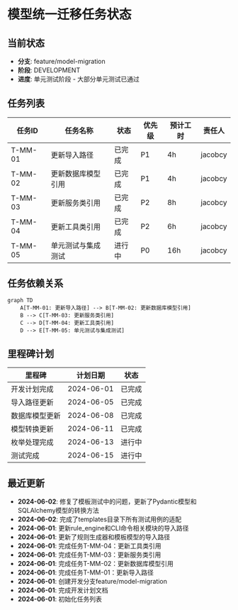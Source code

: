 # 模型统一迁移任务状态

## 当前状态

- **分支**: feature/model-migration
- **阶段**: DEVELOPMENT
- **进度**: 单元测试阶段 - 大部分单元测试已通过

## 任务列表

| 任务ID | 任务名称 | 状态 | 优先级 | 预计工时 | 责任人 |
|--------|---------|------|--------|----------|--------|
| T-MM-01 | 更新导入路径 | 已完成 | P1 | 4h | jacobcy |
| T-MM-02 | 更新数据库模型引用 | 已完成 | P1 | 4h | jacobcy |
| T-MM-03 | 更新服务类引用 | 已完成 | P2 | 8h | jacobcy |
| T-MM-04 | 更新工具类引用 | 已完成 | P2 | 6h | jacobcy |
| T-MM-05 | 单元测试与集成测试 | 进行中 | P0 | 16h | jacobcy |

## 任务依赖关系

```mermaid
graph TD
    A[T-MM-01: 更新导入路径] --> B[T-MM-02: 更新数据库模型引用]
    B --> C[T-MM-03: 更新服务类引用]
    C --> D[T-MM-04: 更新工具类引用]
    D --> E[T-MM-05: 单元测试与集成测试]
```

## 里程碑计划

| 里程碑 | 计划日期 | 状态 |
|--------|----------|------|
| 开发计划完成 | 2024-06-01 | 已完成 |
| 导入路径更新 | 2024-06-05 | 已完成 |
| 数据库模型更新 | 2024-06-08 | 已完成 |
| 模型转换更新 | 2024-06-11 | 已完成 |
| 枚举处理完成 | 2024-06-13 | 进行中 |
| 测试完成 | 2024-06-15 | 进行中 |

## 最近更新

- **2024-06-02**: 修复了模板测试中的问题，更新了Pydantic模型和SQLAlchemy模型的转换方法
- **2024-06-02**: 完成了templates目录下所有测试用例的适配
- **2024-06-01**: 更新rule_engine和CLI命令相关模块的导入路径
- **2024-06-01**: 更新了规则生成器和模板模型的导入路径
- **2024-06-01**: 完成任务T-MM-04：更新工具类引用
- **2024-06-01**: 完成任务T-MM-03：更新服务类引用
- **2024-06-01**: 完成任务T-MM-02：更新数据库模型引用
- **2024-06-01**: 完成任务T-MM-01：更新导入路径
- **2024-06-01**: 创建开发分支feature/model-migration
- **2024-06-01**: 完成开发计划文档
- **2024-06-01**: 初始化任务列表
